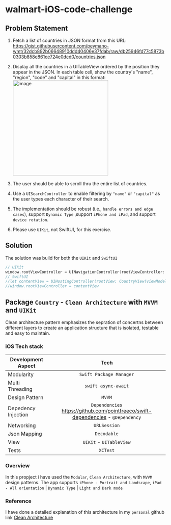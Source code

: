 # walmart-iOS-code-challenge

## Problem Statement

1. Fetch a list of countries in JSON format from this URL: https://gist.githubusercontent.com/peymano-wmt/32dcb892b06648910ddd40406e37fdab/raw/db25946fd77c5873b0303b858e861ce724e0dcd0/countries.json 
2. Display all the countries in a UITableView ordered by the position they appear in the JSON. In each table cell, show the country's "name", "region", "code" and "capital" in this format: 
 <img width="299" alt="image" src="https://github.com/tarunkhurana2015/walmart-ios-code-challenge/assets/9640541/dcb59441-7087-4c4e-b98e-aea4e5f48654">
     
3. The user should be able to scroll thru the entire list of countries. 

4. Use a `UISearchController` to enable filtering by `"name"` or `"capital"` as the user types each character of their search. 

5. The implementation should be robust (i.e.,   `handle errors and edge cases`), support `Dynamic Type`  ,support `iPhone and iPad`, and support `device rotation`. 

6. Please use `UIKit`, not SwiftUI, for this exercise. 


## Solution 

The solution was build for both the `UIKit` and `SwiftUI`
```swift
// UIKit
window.rootViewController = UINavigationController(rootViewController: CountryViewController(viewModel: CountryViewModel()))
// SwiftUI
//let contentView = UIHostingController(rootView: CountryView(viewModel: CountryViewModel()))
//window.rootViewController = contentView
```

## Package `Country` - `Clean Architecture` with `MVVM` and `UIKit`

Clean architecture pattern emphasizes the sepration of concertns between different layers to create an application structure that is isolated, testable and easy to maintain.

###  iOS Tech stack

| Development Aspect | Tech |
| ------------- |:-------------:|
| Modularity      | `Swift Package Manager`       |
| Multi Threading      |`swift async-await` | `Task` & `Combine`     |
| Design Pattern      | `MVVM`   |
| Depedency Injection      | `Dependencies` https://github.com/pointfreeco/swift-dependencies - `@Dependency`    |
| Networking      | `URLSession`   |
| Json Mapping | `Decodable` |
| View | `UIKit` - `UITableView` | `UISearchController` |
| Tests | `XCTest` |

### Overview

In this propject i have used the `Modular`, `Clean Architecture`, with `MVVM` design patterns. The app supports `iPhone - Portrait and Landscape`, `iPad - All orientation` | `Dynamic Type` | `Light and Dark mode`

### Reference

I have done a detailed explanation of this architecture in my `personal` github link [Clean Architecture](https://github.com/tarunkhurana2015/cleanarchitecture-ios)
